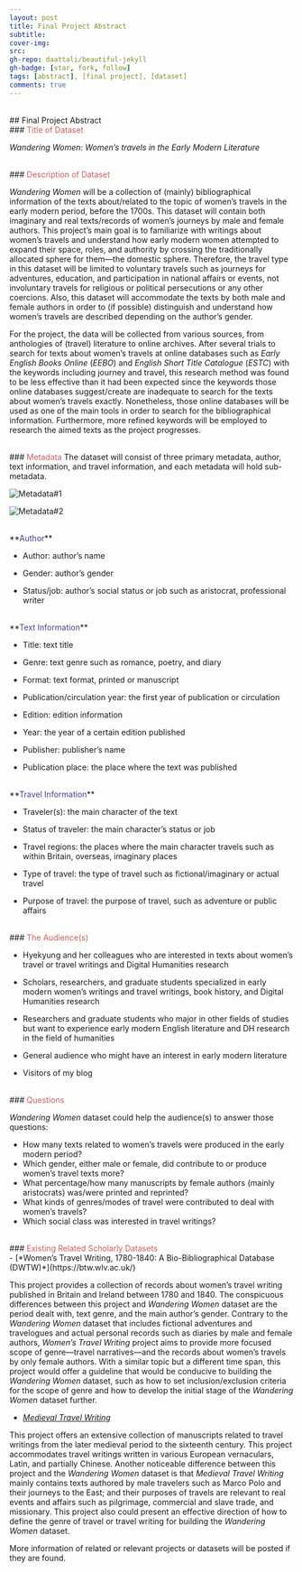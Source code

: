```yaml
---
layout: post
title: Final Project Abstract
subtitle:
cover-img:
src:
gh-repo: daattali/beautiful-jekyll
gh-badge: [star, fork, follow]
tags: [abstract], [final project], [dataset]
comments: true
---
```


<br/>
## Final Project Abstract

<br/>
### <span style="color: indianred;">Title of Dataset</span>

*Wandering Women: Women’s travels in the Early Modern Literature*

<br/>
### <span style="color: indianred;">Description of Dataset</span>

*Wandering Women* will be a collection of (mainly) bibliographical information of the texts about/related to the topic of women’s travels in the early modern period, before the 1700s. This dataset will contain both imaginary and real texts/records of women’s journeys by male and female authors. This project’s main goal is to familiarize with writings about women’s travels and understand how early modern women attempted to expand their space, roles, and authority by crossing the traditionally allocated sphere for them—the domestic sphere. Therefore, the travel type in this dataset will be limited to voluntary travels such as journeys for adventures, education, and participation in national affairs or events, not involuntary travels for religious or political persecutions or any other coercions. Also, this dataset will accommodate the texts by both male and female authors in order to (if possible) distinguish and understand how women’s travels are described depending on the author’s gender.

For the project, the data will be collected from various sources, from anthologies of (travel) literature to online archives. After several trials to search for texts about women’s travels at online databases such as *Early English Books Online* (*EEBO*) and *English Short Title Catalogue* (*ESTC*) with the keywords including journey and travel, this research method was found to be less effective than it had been expected since the keywords those online databases suggest/create are inadequate to search for the texts about women’s travels exactly. Nonetheless, those online databases will be used as one of the main tools in order to search for the bibliographical information. Furthermore, more refined keywords will be employed to research the aimed texts as the project progresses.

<br/>
### <span style="color: indianred;">Metadata</span>
The dataset will consist of three primary metadata, author, text information, and travel information, and each metadata will hold sub-metadata.

![Metadata#1](/assets/img/WWscreenshot#1.png)

![Metadata#2](/assets/WWscreenshot#2.png)

<br/>
**<span style="color: darkslateblue;">Author</span>**

- Author: author’s name

- Gender: author’s gender

- Status/job: author’s social status or job such as aristocrat, professional writer

<br/>
**<span style="color: darkslateblue;">Text Information</span>**

- Title: text title

- Genre: text genre such as romance, poetry, and diary

- Format: text format, printed or manuscript

- Publication/circulation year: the first year of publication or circulation

- Edition: edition information

- Year: the year of a certain edition published

- Publisher: publisher’s name

- Publication place: the place where the text was published

<br/>
**<span style="color: darkslateblue;">Travel Information</span>**

- Traveler(s): the main character of the text

- Status of traveler: the main character’s status or job

- Travel regions: the places where the main character travels such as within Britain, overseas, imaginary places

- Type of travel: the type of travel such as fictional/imaginary or actual travel

- Purpose of travel: the purpose of travel, such as adventure or public affairs


<br/>
### <span style="color: indianred;">The Audience(s)</span>

- Hyekyung and her colleagues who are interested in texts about women’s travel or travel writings and Digital Humanities research

- Scholars, researchers, and graduate students specialized in early modern women’s writings and travel writings, book history, and Digital Humanities research

- Researchers and graduate students who major in other fields of studies but want to experience early modern English literature and DH research in the field of humanities

- General audience who might have an interest in early modern literature

- Visitors of my blog

<br/>
### <span style="color: indianred;">Questions</span>

*Wandering Women* dataset could help the audience(s) to answer those questions:
- How many texts related to women’s travels were produced in the early modern period?
- Which gender, either male or female, did contribute to or produce women’s travel texts more?
- What percentage/how many manuscripts by female authors (mainly aristocrats) was/were printed and reprinted?
- What kinds of genres/modes of travel were contributed to deal with women’s travels?
-  Which social class was interested in travel writings?

<br/>
### <span style="color: indianred;"> Existing Related Scholarly Datasets</span>

<br/>
- [*Women’s Travel Writing, 1780-1840: A Bio-Bibliographical Database (DWTW)*](https://btw.wlv.ac.uk/)

This project provides a collection of records about women’s travel writing published in Britain and Ireland between 1780 and 1840. The conspicuous differences between this project and *Wandering Women* dataset are the period dealt with, text genre, and the main author’s gender. Contrary to the *Wandering Women* dataset that includes fictional adventures and travelogues and actual personal records such as diaries by male and female authors, *Women’s Travel Writing* project aims to provide more focused scope of genre—travel narratives—and the records about women’s travels by only female authors. With a similar topic but a different time span, this project would offer a guideline that would be conducive to building the *Wandering Women* dataset, such as how to set inclusion/exclusion criteria for the scope of genre and how to develop the initial stage of the *Wandering Women* dataset further.

- [*Medieval Travel Writing*](https://www-medievaltravel-amdigital-co-uk.access.library.miami.edu/)

This project offers an extensive collection of manuscripts related to travel writings from the later medieval period to the sixteenth century. This project accommodates travel writings written in various European vernaculars, Latin, and partially Chinese. Another noticeable difference between this project and the *Wandering Women* dataset is that *Medieval Travel Writing* mainly contains texts authored by male travelers such as Marco Polo and their journeys to the East; and their purposes of travels are relevant to real events and affairs such as pilgrimage, commercial and slave trade, and missionary. This project also could present an effective direction of how to define the genre of travel or travel writing for building the *Wandering Women* dataset.

More information of related or relevant projects or datasets will be posted if they are found.
